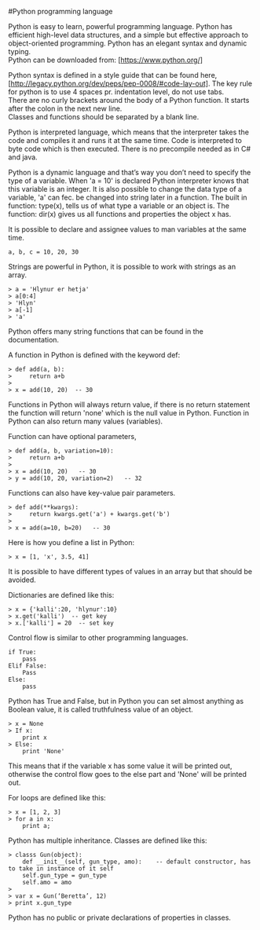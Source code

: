 #Python programming language 

Python is easy to learn, powerful programming language.  Python has efficient high-level data structures, 
and a simple but effective approach to object-oriented programming.    Python has an elegant syntax and dynamic typing.    
Python can be downloaded from: [https://www.python.org/]

Python syntax is defined in a style guide 	that can be found here, 
[http://legacy.python.org/dev/peps/pep-0008/#code-lay-out].
The key rule for python is to use 4 spaces pr. indentation level, do not use tabs.  
There are no curly brackets around the body of a Python function.  It starts after the colon in the next new line.   
Classes and functions should be separated by a blank line. 

Python is interpreted language, which means that the interpreter takes the code and compiles it and runs it at the same time. Code is interpreted to byte code which is then executed.   There is no precompile needed as in C# and java. 

Python is a dynamic language and that’s way you don’t need to specify the type of a variable.  When 'a = 10' is declared Python interpreter knows that this variable is an integer.  It is also possible to change the data type of a variable, 'a' can fec. be changed into string later in a function. The built in function: type(x), tells us of what type a variable or an object is. The function: dir(x) gives us all functions and properties the object x has. 

It is possible to declare and assignee values to man variables at the same time. 
```
a, b, c = 10, 20, 30
```

Strings are powerful in Python, it is possible to work with strings as an array. 
```
> a = 'Hlynur er hetja'
> a[0:4]
> 'Hlyn'
> a[-1]
> 'a'
```
Python offers many string functions that can be found in the documentation.

A function in Python is defined with the keyword def: 
```
> def add(a, b):
>     return a+b
>
> x = add(10, 20)  -- 30
```
Functions in Python will always return value, if there is no return statement the function will return 'none' 
which is the null value in Python.   Function in Python can also return many values (variables).   

Function can have optional parameters, 
```
> def add(a, b, variation=10):
>     return a+b
>
> x = add(10, 20)   -- 30
> y = add(10, 20, variation=2)   -- 32
```

Functions can also have key-value pair parameters. 
```
> def add(**kwargs):
>     return kwargs.get('a') + kwargs.get('b')
>
> x = add(a=10, b=20)   -- 30
```

Here is how you define a list in Python:
```
> x = [1, 'x', 3.5, 41]
```
It is possible to have different types of values in an array but that should be avoided.   

Dictionaries are defined like this:
```
> x = {'kalli':20, 'hlynur':10}
> x.get('kalli')  -- get key
> x.['kalli'] = 20  -- set key
```

Control flow is similar to other programming languages. 
```
if True:
    pass
Elif False:
    Pass
Else:
    pass
```

Python has True and False, but in Python you can set almost anything as Boolean value, it is called truthfulness 
value of an object. 
```
> x = None
> If x:
    print x
> Else:
    print 'None'
```
    
This means that if the variable x has some value it will be printed out, otherwise the control flow goes to the else 
part and 'None' will be printed out. 

For loops are defined like this:
```
> x = [1, 2, 3]
> for a in x:     
    print a;
```

Python has multiple inheritance.  Classes are defined like this:
```
> classs Gun(object): 
    def __init__(self, gun_type, amo):    -- default constructor, has to take in instance of it self 
    self.gun_type = gun_type
    self.amo = amo    
>
> var x = Gun(‘Beretta’, 12)
> print x.gun_type
```

Python has no public or private declarations of properties in classes.   


